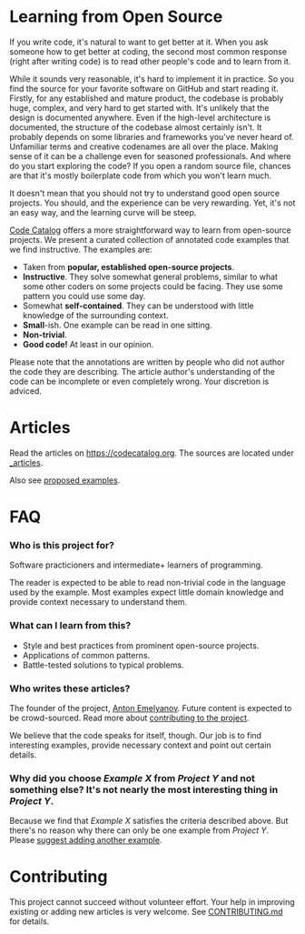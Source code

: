 # Learning from Open Source

If you write code, it's natural to want to get better at it. When you ask someone how to get better at coding, the second most common response (right after writing code) is to read other people's code and to learn from it.

While it sounds very reasonable, it's hard to implement it in practice. So you find the source for your favorite software on GitHub and start reading it. Firstly, for any established and mature product, the codebase is probably huge, complex, and very hard to get started with. It's unlikely that the design is documented anywhere. Even if the high-level architecture is documented, the structure of the codebase almost certainly isn't. It probably depends on some libraries and frameworks you've never heard of. Unfamiliar terms and creative codenames are all over the place. Making sense of it can be a challenge even for seasoned professionals. And where do you start exploring the code? If you open a random source file, chances are that it's mostly boilerplate code from which you won't learn much.

It doesn't mean that you should not try to understand good open source projects. You should, and the experience can be very rewarding. Yet, it's not an easy way, and the learning curve will be steep. 

[Code Catalog](https://codecatalog.org) offers a more straightforward way to learn from open-source projects. We present a curated collection of annotated code examples that we find instructive. The examples are:
* Taken from **popular, established open-source projects**.
* **Instructive**. They solve somewhat general problems, similar to what some other coders on some projects could be facing. They use some pattern you could use some day.
* Somewhat **self-contained**. They can be understood with little knowledge of the surrounding context.
* **Small**-ish. One example can be read in one sitting.
* **Non-trivial**.
* **Good code!** At least in our opinion.

Please note that the annotations are written by people who did not author the code they are describing. The article author's understanding of the code can be incomplete or even completely wrong. Your discretion is adviced.

# Articles

Read the articles on https://codecatalog.org. The sources are located under [_articles](./_articles).

Also see [proposed examples](https://github.com/ainzzorl/goodcode/issues?q=is%3Aissue+is%3Aopen+label%3A%22new+example%22).

# FAQ

### Who is this project for?

Software practicioners and intermediate+ learners of programming.

The reader is expected to be able to read non-trivial code in the language used by the example. Most examples expect little domain knowledge and provide context necessary to understand them.

### What can I learn from this?

* Style and best practices from prominent open-source projects.
* Applications of common patterns.
* Battle-tested solutions to typical problems.

### Who writes these articles?

The founder of the project, [Anton Emelyanov](https://github.com/ainzzorl). Future content is expected to be crowd-sourced. Read more about [contributing to the project](#Contributing).

We believe that the code speaks for itself, though. Our job is to find interesting examples, provide necessary context and point out certain details.

### Why did you choose *Example X* from *Project Y* and not something else? It's not nearly the most interesting thing in *Project Y*.

Because we find that *Example X* satisfies the criteria described above. But there's no reason why there can only be one example from *Project Y*. Please [suggest adding another example](https://github.com/ainzzorl/goodcode/issues/new?assignees=&labels=new+example&template=new-example-proposal.md&title=%5BNEW+EXAMPLE%5D+PROJECT+-+TITLE).

# Contributing

This project cannot succeed without volunteer effort. Your help in improving existing or adding new articles is very welcome. See [CONTRIBUTING.md](./CONTRIBUTING.md) for details.
